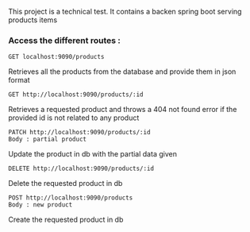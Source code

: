 This project is a technical test.
It contains a backen spring boot serving products items

### Access the different routes :
```
GET localhost:9090/products
```
Retrieves all the products from the database and provide them in json format

```
GET http://localhost:9090/products/:id
```
Retrieves a requested product and throws a 404 not found error if the provided id is not related to any product

```
PATCH http://localhost:9090/products/:id
Body : partial product
```
Update the product in db with the partial data given

```
DELETE http://localhost:9090/products/:id
```
Delete the requested product in db

```
POST http://localhost:9090/products
Body : new product
```
Create the requested product in db